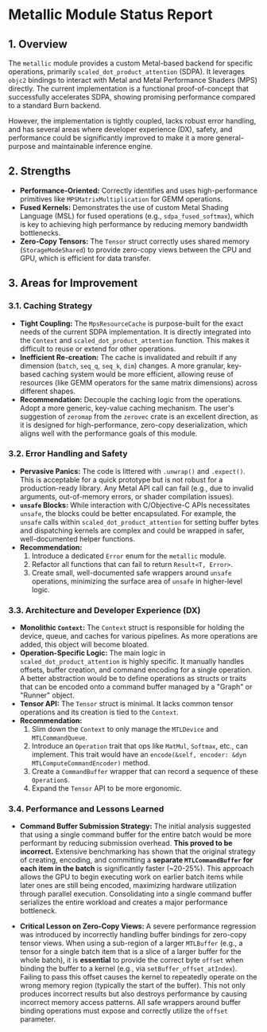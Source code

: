 # Metallic Module Status Report

## 1. Overview

The `metallic` module provides a custom Metal-based backend for specific operations, primarily `scaled_dot_product_attention` (SDPA). It leverages `objc2` bindings to interact with Metal and Metal Performance Shaders (MPS) directly. The current implementation is a functional proof-of-concept that successfully accelerates SDPA, showing promising performance compared to a standard Burn backend.

However, the implementation is tightly coupled, lacks robust error handling, and has several areas where developer experience (DX), safety, and performance could be significantly improved to make it a more general-purpose and maintainable inference engine.

## 2. Strengths

*   **Performance-Oriented:** Correctly identifies and uses high-performance primitives like `MPSMatrixMultiplication` for GEMM operations.
*   **Fused Kernels:** Demonstrates the use of custom Metal Shading Language (MSL) for fused operations (e.g., `sdpa_fused_softmax`), which is key to achieving high performance by reducing memory bandwidth bottlenecks.
*   **Zero-Copy Tensors:** The `Tensor` struct correctly uses shared memory (`StorageModeShared`) to provide zero-copy views between the CPU and GPU, which is efficient for data transfer.

## 3. Areas for Improvement

### 3.1. Caching Strategy

*   **Tight Coupling:** The `MpsResourceCache` is purpose-built for the exact needs of the current SDPA implementation. It is directly integrated into the `Context` and `scaled_dot_product_attention` function. This makes it difficult to reuse or extend for other operations.
*   **Inefficient Re-creation:** The cache is invalidated and rebuilt if any dimension (`batch`, `seq_q`, `seq_k`, `dim`) changes. A more granular, key-based caching system would be more efficient, allowing reuse of resources (like GEMM operators for the same matrix dimensions) across different shapes.
*   **Recommendation:** Decouple the caching logic from the operations. Adopt a more generic, key-value caching mechanism. The user's suggestion of `zeromap` from the `zerovec` crate is an excellent direction, as it is designed for high-performance, zero-copy deserialization, which aligns well with the performance goals of this module.

### 3.2. Error Handling and Safety

*   **Pervasive Panics:** The code is littered with `.unwrap()` and `.expect()`. This is acceptable for a quick prototype but is not robust for a production-ready library. Any Metal API call can fail (e.g., due to invalid arguments, out-of-memory errors, or shader compilation issues).
*   **`unsafe` Blocks:** While interaction with C/Objective-C APIs necessitates `unsafe`, the blocks could be better encapsulated. For example, the `unsafe` calls within `scaled_dot_product_attention` for setting buffer bytes and dispatching kernels are complex and could be wrapped in safer, well-documented helper functions.
*   **Recommendation:**
    1.  Introduce a dedicated `Error` enum for the `metallic` module.
    2.  Refactor all functions that can fail to return `Result<T, Error>`.
    3.  Create small, well-documented safe wrappers around `unsafe` operations, minimizing the surface area of `unsafe` in higher-level logic.

### 3.3. Architecture and Developer Experience (DX)

*   **Monolithic `Context`:** The `Context` struct is responsible for holding the device, queue, and caches for various pipelines. As more operations are added, this object will become bloated.
*   **Operation-Specific Logic:** The main logic in `scaled_dot_product_attention` is highly specific. It manually handles offsets, buffer creation, and command encoding for a single operation. A better abstraction would be to define operations as structs or traits that can be encoded onto a command buffer managed by a "Graph" or "Runner" object.
*   **Tensor API:** The `Tensor` struct is minimal. It lacks common tensor operations and its creation is tied to the `Context`.
*   **Recommendation:**
    1.  Slim down the `Context` to only manage the `MTLDevice` and `MTLCommandQueue`.
    2.  Introduce an `Operation` trait that ops like `MatMul`, `Softmax`, etc., can implement. This trait would have an `encode(&self, encoder: &dyn MTLComputeCommandEncoder)` method.
    3.  Create a `CommandBuffer` wrapper that can record a sequence of these `Operation`s.
    4.  Expand the `Tensor` API to be more ergonomic.

### 3.4. Performance and Lessons Learned

*   **Command Buffer Submission Strategy:** The initial analysis suggested that using a single command buffer for the entire batch would be more performant by reducing submission overhead. **This proved to be incorrect.** Extensive benchmarking has shown that the original strategy of creating, encoding, and committing a **separate `MTLCommandBuffer` for each item in the batch** is significantly faster (~20-25%). This approach allows the GPU to begin executing work on earlier batch items while later ones are still being encoded, maximizing hardware utilization through parallel execution. Consolidating into a single command buffer serializes the entire workload and creates a major performance bottleneck.

*   **Critical Lesson on Zero-Copy Views:** A severe performance regression was introduced by incorrectly handling buffer bindings for zero-copy tensor views. When using a sub-region of a larger `MTLBuffer` (e.g., a tensor for a single batch item that is a slice of a larger buffer for the whole batch), it is **essential** to provide the correct byte `offset` when binding the buffer to a kernel (e.g., via `setBuffer_offset_atIndex`). Failing to pass this offset causes the kernel to repeatedly operate on the wrong memory region (typically the start of the buffer). This not only produces incorrect results but also destroys performance by causing incorrect memory access patterns. All safe wrappers around buffer binding operations must expose and correctly utilize the `offset` parameter.
